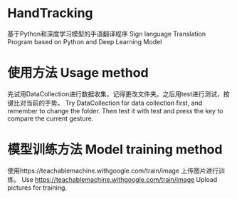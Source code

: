 # HandTracking
基于Python和深度学习模型的手语翻译程序
Sign language Translation Program based on Python and Deep Learning Model

# 使用方法 Usage method
先试用DataCollection进行数据收集，记得更改文件夹。之后用test进行测试，按键比对当前的手势。
Try DataCollection for data collection first, and remember to change the folder. Then test it with test and press the key to compare the current gesture.

# 模型训练方法 Model training method
使用https://teachablemachine.withgoogle.com/train/image 上传图片进行训练。
Use https://teachablemachine.withgoogle.com/train/image Upload pictures for training.
